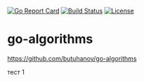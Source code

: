 [![Go Report Card](https://goreportcard.com/badge/github.com/butuhanov/go-algorithms)](https://goreportcard.com/report/github.com/butuhanov/go-algorithms) [![Build Status](https://travis-ci.org/butuhanov/go-algorithms.svg?branch=master)](https://travis-ci.org/butuhanov/go-algorithms) [![License](https://img.shields.io/badge/license-MIT-blue.svg)](https://github.com/butuhanov/go-algorithms/blob/master/LICENSE)

# go-algorithms

https://github.com/butuhanov/go-algorithms

тест 1